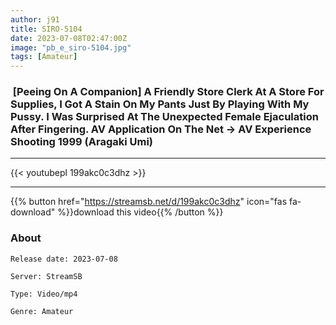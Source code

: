 ```yaml
---
author: j91
title: SIRO-5104
date: 2023-07-08T02:47:00Z
image: "pb_e_siro-5104.jpg"
tags: [Amateur]
---
```


###  [Peeing On A Companion] A Friendly Store Clerk At A Store For Supplies, I Got A Stain On My Pants Just By Playing With My Pussy. I Was Surprised At The Unexpected Female Ejaculation After Fingering. AV Application On The Net → AV Experience Shooting 1999 (Aragaki Umi)
___

{{< youtubepl 199akc0c3dhz >}}
___

{{% button href="https://streamsb.net/d/199akc0c3dhz" icon="fas fa-download" %}}download this video{{% /button %}}
### About

`Release date: 2023-07-08`

`Server: StreamSB`

`Type: Video/mp4`

`Genre:	Amateur`